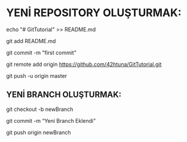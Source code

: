 # YENİ REPOSITORY OLUŞTURMAK:

echo "# GitTutorial" >> README.md

git add README.md

git commit -m "first commit"

git remote add origin https://github.com/42htuna/GitTutorial.git

git push -u origin master



## YENİ BRANCH OLUŞTURMAK:

git checkout -b newBranch

git commit -m “Yeni Branch Eklendi”

git push origin newBranch
